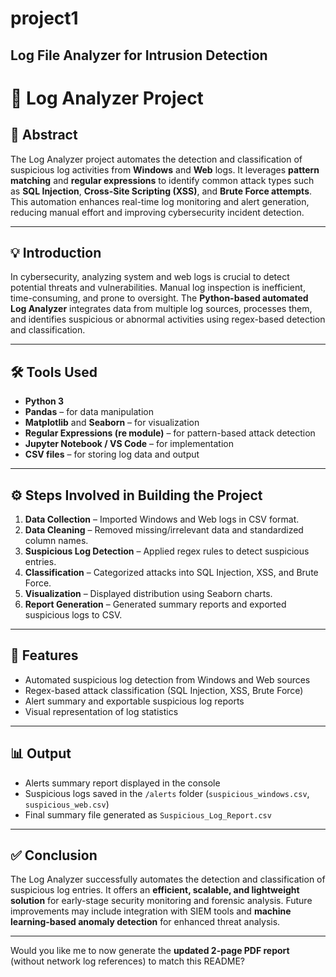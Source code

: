 # project1
Log File Analyzer for Intrusion Detection
---

# 🧾 Log Analyzer Project

## 📌 Abstract

The Log Analyzer project automates the detection and classification of suspicious log activities from **Windows** and **Web** logs.
It leverages **pattern matching** and **regular expressions** to identify common attack types such as **SQL Injection**, **Cross-Site Scripting (XSS)**, and **Brute Force attempts**.
This automation enhances real-time log monitoring and alert generation, reducing manual effort and improving cybersecurity incident detection.

---

## 💡 Introduction

In cybersecurity, analyzing system and web logs is crucial to detect potential threats and vulnerabilities.
Manual log inspection is inefficient, time-consuming, and prone to oversight.
The **Python-based automated Log Analyzer** integrates data from multiple log sources, processes them, and identifies suspicious or abnormal activities using regex-based detection and classification.

---

## 🛠️ Tools Used

* **Python 3**
* **Pandas** – for data manipulation
* **Matplotlib** and **Seaborn** – for visualization
* **Regular Expressions (re module)** – for pattern-based attack detection
* **Jupyter Notebook / VS Code** – for implementation
* **CSV files** – for storing log data and output

---

## ⚙️ Steps Involved in Building the Project

1. **Data Collection** – Imported Windows and Web logs in CSV format.
2. **Data Cleaning** – Removed missing/irrelevant data and standardized column names.
3. **Suspicious Log Detection** – Applied regex rules to detect suspicious entries.
4. **Classification** – Categorized attacks into SQL Injection, XSS, and Brute Force.
5. **Visualization** – Displayed distribution using Seaborn charts.
6. **Report Generation** – Generated summary reports and exported suspicious logs to CSV.

---

## 🧩 Features

* Automated suspicious log detection from Windows and Web sources
* Regex-based attack classification (SQL Injection, XSS, Brute Force)
* Alert summary and exportable suspicious log reports
* Visual representation of log statistics

---

## 📊 Output

* Alerts summary report displayed in the console
* Suspicious logs saved in the `/alerts` folder (`suspicious_windows.csv`, `suspicious_web.csv`)
* Final summary file generated as `Suspicious_Log_Report.csv`

---

## ✅ Conclusion

The Log Analyzer successfully automates the detection and classification of suspicious log entries.
It offers an **efficient, scalable, and lightweight solution** for early-stage security monitoring and forensic analysis.
Future improvements may include integration with SIEM tools and **machine learning-based anomaly detection** for enhanced threat analysis.

---

Would you like me to now generate the **updated 2-page PDF report** (without network log references) to match this README?
